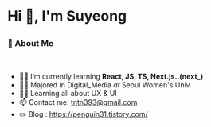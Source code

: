 
# <p> Hi 👋, I'm Suyeong <p>


### 🐧 About Me
<br/>


+ 👨‍💻 I’m currently learning **React, JS, TS, Next.js..(next_)**
+ 👨‍🎓 Majored in Digital_Media _at_ Seoul Women's Univ.
+ 👨‍🎓 Learning all about UX & UI
+ 📫 Contact me: tntn393@gmail.com
+ ✏️ Blog : https://penguin31.tistory.com/

>
<br/>

<!-- [![Top Langs](https://github-readme-stats.vercel.app/api/top-langs/?username=Suyeong-Lim&layout=compact)](https://github.com/Suyeong-Lim/github-readme-stats)
 -->
